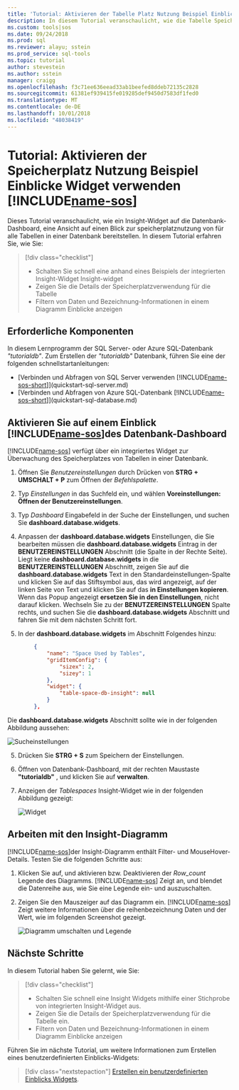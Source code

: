 ```yaml
---
title: 'Tutorial: Aktivieren der Tabelle Platz Nutzung Beispiel Einblicke Widgets in Studio für Azure Data | Microsoft-Dokumentation'
description: In diesem Tutorial veranschaulicht, wie die Tabelle Speicherplatz Nutzung Beispiel Einblicke Widget auf dem Studio für Azure Data-Datenbank-Dashboard.
ms.custom: tools|sos
ms.date: 09/24/2018
ms.prod: sql
ms.reviewer: alayu; sstein
ms.prod_service: sql-tools
ms.topic: tutorial
author: stevestein
ms.author: sstein
manager: craigg
ms.openlocfilehash: f3c71ee636eead33ab1beefed8ddeb72135c2828
ms.sourcegitcommit: 61381ef939415fe019285def9450d7583df1fed0
ms.translationtype: MT
ms.contentlocale: de-DE
ms.lasthandoff: 10/01/2018
ms.locfileid: "48038419"
---
```

# <a name="tutorial-enable-the-table-space-usage-sample-insight-widget-using-includename-sosincludesname-sos-shortmd"></a>Tutorial: Aktivieren der Speicherplatz Nutzung Beispiel Einblicke Widget verwenden [!INCLUDE[name-sos](../includes/name-sos-short.md)]

Dieses Tutorial veranschaulicht, wie ein Insight-Widget auf die Datenbank-Dashboard, eine Ansicht auf einen Blick zur speicherplatznutzung von für alle Tabellen in einer Datenbank bereitstellen. In diesem Tutorial erfahren Sie, wie Sie:

> [!div class="checklist"]
> * Schalten Sie schnell eine anhand eines Beispiels der integrierten Insight-Widget Insight-widget
> * Zeigen Sie die Details der Speicherplatzverwendung für die Tabelle
> * Filtern von Daten und Bezeichnung-Informationen in einem Diagramm Einblicke anzeigen

## <a name="prerequisites"></a>Erforderliche Komponenten

In diesem Lernprogramm der SQL Server- oder Azure SQL-Datenbank *"tutorialdb"*. Zum Erstellen der *"tutorialdb"* Datenbank, führen Sie eine der folgenden schnellstartanleitungen:

- [Verbinden und Abfragen von SQL Server verwenden [!INCLUDE[name-sos-short](../includes/name-sos-short.md)]](quickstart-sql-server.md)
- [Verbinden und Abfragen von Azure SQL-Datenbank [!INCLUDE[name-sos-short](../includes/name-sos-short.md)]](quickstart-sql-database.md)


## <a name="turn-on-a-management-insight-on-includename-sosincludesname-sos-shortmds-database-dashboard"></a>Aktivieren Sie auf einem Einblick [!INCLUDE[name-sos](../includes/name-sos-short.md)]des Datenbank-Dashboard
[!INCLUDE[name-sos](../includes/name-sos-short.md)] verfügt über ein integriertes Widget zur Überwachung des Speicherplatzes von Tabellen in einer Datenbank.

1. Öffnen Sie *Benutzereinstellungen* durch Drücken von **STRG + UMSCHALT + P** zum Öffnen der *Befehlspalette*.
2. Typ *Einstellungen* in das Suchfeld ein, und wählen **Voreinstellungen: Öffnen der Benutzereinstellungen**.
2. Typ *Dashboard* Eingabefeld in der Suche der Einstellungen, und suchen Sie **dashboard.database.widgets**.

3. Anpassen der **dashboard.database.widgets** Einstellungen, die Sie bearbeiten müssen die **dashboard.database.widgets** Eintrag in der **BENUTZEREINSTELLUNGEN** Abschnitt (die Spalte in der Rechte Seite). Liegt keine **dashboard.database.widgets** in die **BENUTZEREINSTELLUNGEN** Abschnitt, zeigen Sie auf die **dashboard.database.widgets** Text in den Standardeinstellungen-Spalte und klicken Sie auf das Stiftsymbol aus, das wird angezeigt, auf der linken Seite von Text und klicken Sie auf das **in Einstellungen kopieren**. Wenn das Popup angezeigt **ersetzen Sie in den Einstellungen**, nicht darauf klicken. Wechseln Sie zu der **BENUTZEREINSTELLUNGEN** Spalte rechts, und suchen Sie die **dashboard.database.widgets** Abschnitt und fahren Sie mit dem nächsten Schritt fort.

4. In der **dashboard.database.widgets** im Abschnitt Folgendes hinzu:

   ```json
        {
            "name": "Space Used by Tables",
            "gridItemConfig": {
                "sizex": 2,
                "sizey": 1
            },
            "widget": {
                "table-space-db-insight": null
            }
        },
    ```
Die **dashboard.database.widgets** Abschnitt sollte wie in der folgenden Abbildung aussehen:

   ![Sucheinstellungen](./media/tutorial-table-space-sql-server/insight-table-space.png)

5. Drücken Sie **STRG + S** zum Speichern der Einstellungen.

6. Öffnen von Datenbank-Dashboard, mit der rechten Maustaste **"tutorialdb"** , und klicken Sie auf **verwalten**.

7. Anzeigen der *Tablespaces* Insight-Widget wie in der folgenden Abbildung gezeigt: 

   ![Widget](./media/tutorial-table-space-sql-server/insight-table-space-result.png)


## <a name="working-with-the-insight-chart"></a>Arbeiten mit den Insight-Diagramm

[!INCLUDE[name-sos](../includes/name-sos-short.md)]der Insight-Diagramm enthält Filter- und MouseHover-Details. Testen Sie die folgenden Schritte aus:

1. Klicken Sie auf, und aktivieren bzw. Deaktivieren der *Row_count* Legende des Diagramms. [!INCLUDE[name-sos](../includes/name-sos-short.md)] Zeigt an, und blendet die Datenreihe aus, wie Sie eine Legende ein- und auszuschalten.
    
2. Zeigen Sie den Mauszeiger auf das Diagramm ein. [!INCLUDE[name-sos](../includes/name-sos-short.md)] Zeigt weitere Informationen über die reihenbezeichnung Daten und der Wert, wie im folgenden Screenshot gezeigt.

   ![Diagramm umschalten und Legende](./media/tutorial-table-space-sql-server/insight-table-space-toggle.png)


## <a name="next-steps"></a>Nächste Schritte
In diesem Tutorial haben Sie gelernt, wie Sie:
> [!div class="checklist"]
> * Schalten Sie schnell eine Insight Widgets mithilfe einer Stichprobe von integrierten Insight-Widget aus.
> * Zeigen Sie die Details der Speicherplatzverwendung für die Tabelle ein.
> * Filtern von Daten und Bezeichnung-Informationen in einem Diagramm Einblicke anzeigen

Führen Sie im nächste Tutorial, um weitere Informationen zum Erstellen eines benutzerdefinierten Einblicks-Widgets:

> [!div class="nextstepaction"]
> [Erstellen ein benutzerdefinierten Einblicks Widgets](tutorial-build-custom-insight-sql-server.md).
